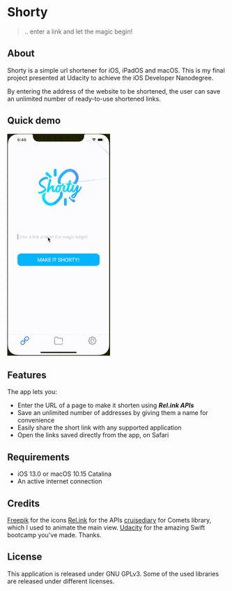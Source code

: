 # Shorty
> .. enter a link and let the magic begin!

## About

Shorty is a simple url shortener for iOS, iPadOS and macOS.
This is my final project presented at Udacity to achieve the iOS Developer Nanodegree.

By entering the address of the website to be shortened, the user can save an unlimited number of ready-to-use shortened links.


## Quick demo

![Screenshot 1](https://github.com/mattia-sanfilippo/Shorty/blob/master/shorty_demo.gif?raw=true)

## Features

The app lets you:
- Enter the URL of a page to make it shorten using **_Rel.ink APIs_**
- Save an unlimited number of addresses by giving them a name for convenience
- Easily share the short link with any supported application
- Open the links saved directly from the app, on Safari

## Requirements
- iOS 13.0 or macOS 10.15 Catalina
- An active internet connection

## Credits
[Freepik](https://freepik.com/) for the icons
[Rel.ink](https://rel.ink) for the APIs
[cruisediary](https://github.com/cruisediary/Comets) for Comets library, which I used to animate the main view.
[Udacity](https://udacity.com) for the amazing Swift bootcamp you've made. Thanks.

## License
This application is released under GNU GPLv3. Some of the used libraries are released under different licenses.




